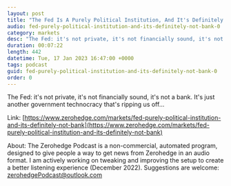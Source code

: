 ```yaml
---
layout: post
title: "The Fed Is A Purely Political Institution, And It's Definitely Not A Bank..."
audio: fed-purely-political-institution-and-its-definitely-not-bank-0
category: markets
desc: "The Fed: it's not private, it's not financially sound, it's not a bank. It's just another government technocracy that's ripping us off..."
duration: 00:07:22
length: 442
datetime: Tue, 17 Jan 2023 16:47:00 +0000
tags: podcast
guid: fed-purely-political-institution-and-its-definitely-not-bank-0
order: 0
---
```

The Fed: it's not private, it's not financially sound, it's not a bank. It's just another government technocracy that's ripping us off...

Link: [https://www.zerohedge.com/markets/fed-purely-political-institution-and-its-definitely-not-bank](https://www.zerohedge.com/markets/fed-purely-political-institution-and-its-definitely-not-bank)

About: The Zerohedge Podcast is a non-commercial, automated program, designed to give people a way to get news from Zerohedge in an audio format.  I am actively working on tweaking and improving the setup to create a better listening experience (December 2022).  Suggestions are welcome: [zerohedgePodcast@outlook.com](mailto:zerohedgePodcast@outlook.com)